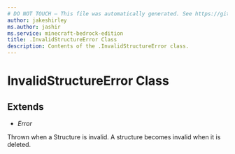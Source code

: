```yaml
---
# DO NOT TOUCH — This file was automatically generated. See https://github.com/mojang/minecraftapidocsgenerator to modify descriptions, examples, etc.
author: jakeshirley
ms.author: jashir
ms.service: minecraft-bedrock-edition
title: .InvalidStructureError Class
description: Contents of the .InvalidStructureError class.
---
```

# InvalidStructureError Class

## Extends
- *Error*

Thrown when a Structure is invalid. A structure becomes invalid when it is deleted.
